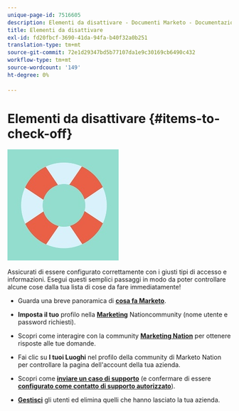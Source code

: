 ```yaml
---
unique-page-id: 7516605
description: Elementi da disattivare - Documenti Marketo - Documentazione del prodotto
title: Elementi da disattivare
exl-id: fd20fbcf-3690-41da-94fa-b40f32a0b251
translation-type: tm+mt
source-git-commit: 72e1d29347bd5b77107da1e9c30169cb6490c432
workflow-type: tm+mt
source-wordcount: '149'
ht-degree: 0%

---
```


# Elementi da disattivare {#items-to-check-off}

![](assets/life-preserver.jpg)

Assicurati di essere configurato correttamente con i giusti tipi di accesso e informazioni. Esegui questi semplici passaggi in modo da poter controllare alcune cose dalla tua lista di cose da fare immediatamente!

* Guarda una breve panoramica di [**cosa fa Marketo**](https://pages2.marketo.com/demoFull.html).

* **Imposta il tuo** profilo nella  [**Marketing**](https://nation.marketo.com/) Nationcommunity (nome utente e password richiesti).

* Scopri come interagire con la community [**Marketing Nation**](https://nation.marketo.com/t5/About-Community/ct-p/about-community) per ottenere risposte alle tue domande.

* Fai clic su **I tuoi Luoghi** nel profilo della community di Marketo Nation per controllare la pagina dell&#39;account della tua azienda.

* Scopri come [**inviare un caso di supporto**](https://nation.marketo.com/t5/Knowledgebase/Submitting-a-Support-Case-to-Marketo-Support/ta-p/252201) (e confermare di essere [**configurato come contatto di supporto autorizzato**](https://nation.marketo.com/t5/Knowledgebase/Managing-Authorized-Support-Contacts/ta-p/254341)).

* [**Gestisci**](/help/marketo/product-docs/administration/users-and-roles/managing-marketo-users.md) gli utenti ed elimina quelli che hanno lasciato la tua azienda.
